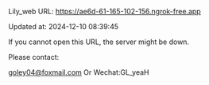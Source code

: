 Lily_web URL: https://ae6d-61-165-102-156.ngrok-free.app

Updated at: 2024-12-10 08:39:45

If you cannot open this URL, the server might be down.

Please contact: 

goley04@foxmail.com Or Wechat:GL_yeaH